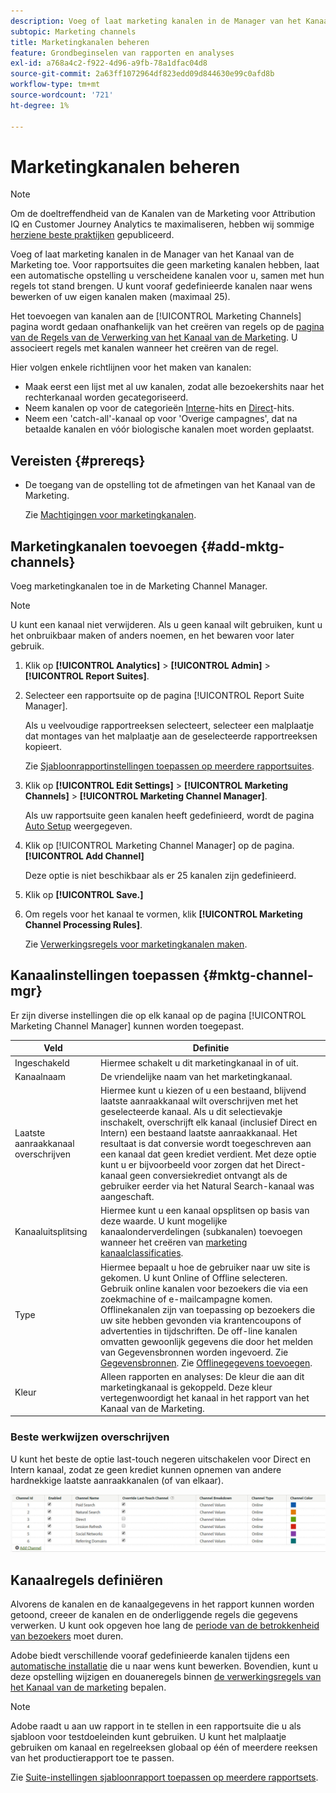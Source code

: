 ```yaml
---
description: Voeg of laat marketing kanalen in de Manager van het Kanaal van de Marketing toe. Voor rapportsuites die geen marketing kanalen hebben, laat een automatische opstelling u verscheidene kanalen voor u, samen met hun regels tot stand brengen. U kunt vooraf gedefinieerde kanalen naar wens bewerken of uw eigen kanalen maken (maximaal 25).
subtopic: Marketing channels
title: Marketingkanalen beheren
feature: Grondbeginselen van rapporten en analyses
exl-id: a768a4c2-f922-4d96-a9fb-78a1dfac04d8
source-git-commit: 2a63ff1072964df823edd09d844630e99c0afd8b
workflow-type: tm+mt
source-wordcount: '721'
ht-degree: 1%

---
```


# Marketingkanalen beheren

>[!NOTE]
>
>Om de doeltreffendheid van de Kanalen van de Marketing voor Attribution IQ en Customer Journey Analytics te maximaliseren, hebben wij sommige [herziene beste praktijken](/help/components/c-marketing-channels/mchannel-best-practices.md) gepubliceerd.

Voeg of laat marketing kanalen in de Manager van het Kanaal van de Marketing toe. Voor rapportsuites die geen marketing kanalen hebben, laat een automatische opstelling u verscheidene kanalen voor u, samen met hun regels tot stand brengen. U kunt vooraf gedefinieerde kanalen naar wens bewerken of uw eigen kanalen maken (maximaal 25).

Het toevoegen van kanalen aan de [!UICONTROL Marketing Channels] pagina wordt gedaan onafhankelijk van het creëren van regels op de [pagina van de Regels van de Verwerking van het Kanaal van de Marketing](/help/components/c-marketing-channels/c-rules.md). U associeert regels met kanalen wanneer het creëren van de regel.

Hier volgen enkele richtlijnen voor het maken van kanalen:

* Maak eerst een lijst met al uw kanalen, zodat alle bezoekershits naar het rechterkanaal worden gecategoriseerd.
* Neem kanalen op voor de categorieën [Interne](/help/components/c-marketing-channels/c-rules.md)-hits en [Direct](/help/components/c-marketing-channels/c-rules.md)-hits.
* Neem een &#39;catch-all&#39;-kanaal op voor &#39;Overige campagnes&#39;, dat na betaalde kanalen en vóór biologische kanalen moet worden geplaatst.


## Vereisten {#prereqs}

* De toegang van de opstelling tot de afmetingen van het Kanaal van de Marketing.

   Zie [Machtigingen voor marketingkanalen](/help/components/c-marketing-channels/c-channel-report-access.md).

## Marketingkanalen toevoegen {#add-mktg-channels}

Voeg marketingkanalen toe in de Marketing Channel Manager.

>[!NOTE]
>
>U kunt een kanaal niet verwijderen. Als u geen kanaal wilt gebruiken, kunt u het onbruikbaar maken of anders noemen, en het bewaren voor later gebruik.

1. Klik op **[!UICONTROL Analytics]** > **[!UICONTROL Admin]** > **[!UICONTROL Report Suites]**.
1. Selecteer een rapportsuite op de pagina [!UICONTROL Report Suite Manager].

   Als u veelvoudige rapportreeksen selecteert, selecteer een malplaatje dat montages van het malplaatje aan de geselecteerde rapportreeksen kopieert.

   Zie [Sjabloonrapportinstellingen toepassen op meerdere rapportsuites](/help/components/c-marketing-channels/c-getting-started-mchannel.md).

1. Klik op **[!UICONTROL Edit Settings]** > **[!UICONTROL Marketing Channels]** > **[!UICONTROL Marketing Channel Manager]**.

   Als uw rapportsuite geen kanalen heeft gedefinieerd, wordt de pagina [Auto Setup](/help/components/c-marketing-channels/c-getting-started-mchannel.md) weergegeven.

1. Klik op [!UICONTROL Marketing Channel Manager] op de pagina.**[!UICONTROL Add Channel]**

   Deze optie is niet beschikbaar als er 25 kanalen zijn gedefinieerd.

1. Klik op **[!UICONTROL Save.]**
1. Om regels voor het kanaal te vormen, klik **[!UICONTROL Marketing Channel Processing Rules]**.

   Zie [Verwerkingsregels voor marketingkanalen maken](/help/components/c-marketing-channels/c-rules.md).

## Kanaalinstellingen toepassen {#mktg-channel-mgr}

Er zijn diverse instellingen die op elk kanaal op de pagina [!UICONTROL Marketing Channel Manager] kunnen worden toegepast.

| Veld | Definitie |
|--- |--- |
| Ingeschakeld | Hiermee schakelt u dit marketingkanaal in of uit. |
| Kanaalnaam | De vriendelijke naam van het marketingkanaal. |
| Laatste aanraakkanaal overschrijven | Hiermee kunt u kiezen of u een bestaand, blijvend laatste aanraakkanaal wilt overschrijven met het geselecteerde kanaal. Als u dit selectievakje inschakelt, overschrijft elk kanaal (inclusief Direct en Intern) een bestaand laatste aanraakkanaal. Het resultaat is dat conversie wordt toegeschreven aan een kanaal dat geen krediet verdient. Met deze optie kunt u er bijvoorbeeld voor zorgen dat het Direct-kanaal geen conversiekrediet ontvangt als de gebruiker eerder via het Natural Search-kanaal was aangeschaft. |
| Kanaaluitsplitsing | Hiermee kunt u een kanaal opsplitsen op basis van deze waarde. U kunt mogelijke kanaalonderverdelingen (subkanalen) toevoegen wanneer het creëren van [marketing kanaalclassificaties](/help/components/c-marketing-channels/classifictions-mchannel.md). |
| Type | Hiermee bepaalt u hoe de gebruiker naar uw site is gekomen. U kunt Online of Offline selecteren. Gebruik online kanalen voor bezoekers die via een zoekmachine of e-mailcampagne komen. Offlinekanalen zijn van toepassing op bezoekers die uw site hebben gevonden via krantencoupons of advertenties in tijdschriften. De off-line kanalen omvatten gewoonlijk gegevens die door het melden van Gegevensbronnen worden ingevoerd. Zie [Gegevensbronnen](https://experienceleague.adobe.com/docs/analytics/import/data-sources/datasrc-home.html). Zie [Offlinegegevens toevoegen](/help/components/c-marketing-channels/c-getting-started-mchannel.md). |
| Kleur | Alleen rapporten en analyses: De kleur die aan dit marketingkanaal is gekoppeld. Deze kleur vertegenwoordigt het kanaal in het rapport van het Kanaal van de Marketing. |

### Beste werkwijzen overschrijven

U kunt het beste de optie last-touch negeren uitschakelen voor Direct en Intern kanaal, zodat ze geen krediet kunnen opnemen van andere hardnekkige laatste aanraakkanalen (of van elkaar).

![](assets/int-channel2.png)

## Kanaalregels definiëren

Alvorens de kanalen en de kanaalgegevens in het rapport kunnen worden getoond, creeer de kanalen en de onderliggende regels die gegevens verwerken. U kunt ook opgeven hoe lang de [periode van de betrokkenheid van bezoekers](/help/components/c-marketing-channels/visitor-engagement.md) moet duren.

Adobe biedt verschillende vooraf gedefinieerde kanalen tijdens een [automatische installatie](/help/components/c-marketing-channels/c-getting-started-mchannel.md) die u naar wens kunt bewerken. Bovendien, kunt u deze opstelling wijzigen en douaneregels binnen [de verwerkingsregels van het Kanaal van de marketing](/help/components/c-marketing-channels/c-rules.md) bepalen.

>[!NOTE]
>
>Adobe raadt u aan uw rapport in te stellen in een rapportsuite die u als sjabloon voor testdoeleinden kunt gebruiken. U kunt het malplaatje gebruiken om kanaal en regelreeksen globaal op één of meerdere reeksen van het productierapport toe te passen.
>
>Zie [Suite-instellingen sjabloonrapport toepassen op meerdere rapportsets](/help/components/c-marketing-channels/c-getting-started-mchannel.md).
